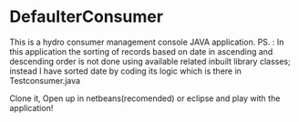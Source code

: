 # DefaulterConsumer

This is a hydro consumer management console JAVA application.
PS. : In this application the sorting of records based on date in ascending and descending order is not done using available related inbuilt library classes; instead I have sorted date by coding its logic which is there in Testconsumer.java

Clone it, Open up in netbeans(recomended) or eclipse and play with the application!

